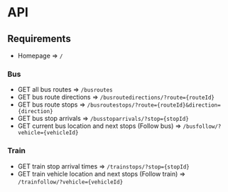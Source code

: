 # API

## Requirements

* Homepage => ```/```

### Bus

* GET all bus routes => ```/busroutes```
* GET bus route directions => ```/busroutedirections/?route={routeId}```
* GET bus route stops => ```/busroutestops/?route={routeId}&direction={direction}```
* GET bus stop arrivals => ```/busstoparrivals/?stop={stopId}```
* GET current bus location and next stops (Follow bus) => ```/busfollow/?vehicle={vehicleId}```

### Train

* GET train stop arrival times => ```/trainstops/?stop={stopId}```
* GET train vehicle location and next stops (Follow train) => ```/trainfollow/?vehicle={vehicleId}```
